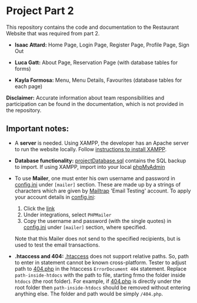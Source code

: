 # Project Part 2
This repository contains the code and documentation to the Restaurant Website that was required from part 2.

- **Isaac Attard:**    Home Page, Login Page, Register Page, Profile Page, Sign Out

- **Luca Gatt:**       About Page, Reservation Page (with database tables for forms)

- **Kayla Formosa:**   Menu, Menu Details, Favourites (database tables for each page)

**Disclaimer:** Accurate information about team responsibilities and participation can be found in the documentation, which is not provided in the repository.

## Important notes:
- A **server** is needed. Using XAMPP, the developer has an Apache server to run the website locally. Follow [instructions to install XAMPP](https://github.com/StaticRevo/cis1054-part1-isaacattard-kaylaformosa-lucagatt/blob/main/Q1-setup-explaination.md).
- **Database functionality:** [projectDatabase.sql](sql/projectDatabase.sql) contains the SQL backup to import. If using XAMPP, import into your local [phpMyAdmin](localhost/phpmyadmin)
- To use **Mailer**, one must enter his own username and password in [config.ini](config.ini) under `[mailer]` section. These are made up by a strings of characters which are given by [Mailtrap](https://mailtrap.io/inboxes) 'Email Testing' account. To apply your account details in [config.ini](config.ini):
   1. Click the [link](https://mailtrap.io/inboxes)
   2. Under integrations, select `PHPMailer`
   3. Copy the username and password (with the single quotes) in [config.ini](config.ini) under `[mailer]` section, where specified.
  
  Note that this Mailer does not send to the specified recipients, but is used to test the email transactions.
- **.htaccess and 404:** [.htaccess](.htaccess) does not support relative paths. So, path to enter in statement cannot be known cross-platform. Tester to adjust path to [404.php](404.php) in the htaccess `ErrorDocument 404` statement. Replace `path-inside-htdocs` with the path to file, starting frmo the folder inside `htdocs` (the root folder). For example, if [404.php](404.php) is directly under the root folder then `path-inside-htdocs` should be removed without entering anything else. The folder and path would be simply `/404.php`.
